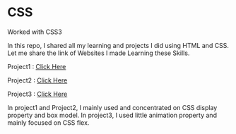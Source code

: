 # CSS
Worked with CSS3

In this repo, I shared all my learning and projects I did using HTML and CSS.
Let me share the link of Websites I made Learning these Skills.

Project1 : [Click Here](https://nishanthini8.neocities.org/Perfumy/perfumy) 

Project2 : [Click Here](https://nishanthini8.neocities.org/Reestar/reestar)

Project3 : [Click Here](https://nishanthini8.neocities.org/Airbnb/airbnb)


In project1 and Project2, I mainly used and concentrated on CSS display property and box model.
In project3, I used little animation property and mainly focused on CSS flex.
